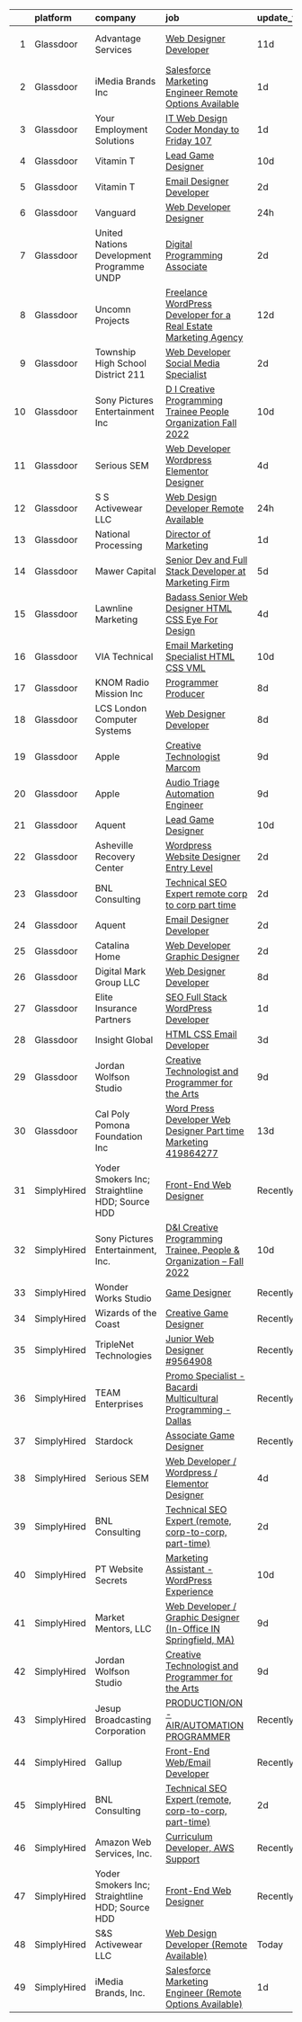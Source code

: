 

|    | platform    | company                                         | job                                                                                                                                                                                                                                                                                                                                                                                                                                                                                                                                                                                                                                                                                                                                                                                                                                                                                                                                                                                                                                                                                                                                                                                                                                                                                                                                                                                                                                                                      | update_time   | location               |
|---:|:------------|:------------------------------------------------|:-------------------------------------------------------------------------------------------------------------------------------------------------------------------------------------------------------------------------------------------------------------------------------------------------------------------------------------------------------------------------------------------------------------------------------------------------------------------------------------------------------------------------------------------------------------------------------------------------------------------------------------------------------------------------------------------------------------------------------------------------------------------------------------------------------------------------------------------------------------------------------------------------------------------------------------------------------------------------------------------------------------------------------------------------------------------------------------------------------------------------------------------------------------------------------------------------------------------------------------------------------------------------------------------------------------------------------------------------------------------------------------------------------------------------------------------------------------------------|:--------------|:-----------------------|
|  1 | Glassdoor   | Advantage Services                              | [Web Designer   Developer](https://www.glassdoor.com/partner/jobListing.htm?pos=111&ao=1110586&s=58&guid=000001832b5cba08ae6d97267e5c0aad&src=GD_JOB_AD&t=SR&vt=w&ea=1&cs=1_3fd31d01&cb=1662879841137&jobListingId=1008103578570&cpc=6945AE2F4B03E059&jrtk=3-0-1gcllpehkis22801-1gcllpei4i3bl800-1c0c8364cc3eff33--6NYlbfkN0APNKx5itsIl_6AEtj9J_zJmeANbbWAmSXjIuLUcSmeF4Cth_VZtTtvXCEgTOhJoMhjG6z_bVsNV6GfW9xH3MYjGwoIgkklIMMAw61vxQZy-ESj0HvncMC1_6F_kFktMksMlNmJIcLP-v40gxwmQ898EqjNlwAUKKkFOTm86Do_SvutZLICFQ-9Ag4vi12DPVhp_kvspJYBR-5tDNiQBQUzPdObTO8-bbJSw7sBnYyYyu1ZI93HXIrJ8J203DQgE4PgDvNgeU_9kjQD_-slTyGpA2wiMx2w9x6uKz-VQGuxgH3q8g965fK_-pQDW-LyhjeZMVxvnJAgleQNvzeJ21xVAniOqMA7mdHxYNYsWzYmEE2KcFN2L9L93fbbuYHhy7luCONcZOzZ9CJWz2wG14ZeK5MT_j1T-ZtHlhAX0G-hMBS8wgnd0E-vMQelZm_Lc6wuifFMzjKP5C9hjCbuGFvYwDX5vP6VblN08BkgdrFVeN40R0OKbBFZ54rsa1plbJk%3D)                                                                                                                                                                                                                                                                                                                                                                                                                                                                                                                                                                                                        | 11d           | Fort Lauderdale, FL    |
|  2 | Glassdoor   | iMedia Brands  Inc                              | [Salesforce Marketing Engineer  Remote Options Available ](https://www.glassdoor.com/partner/jobListing.htm?pos=101&ao=1110586&s=58&guid=000001832b5cba08ae6d97267e5c0aad&src=GD_JOB_AD&t=SR&vt=w&ea=1&cs=1_e63b2248&cb=1662879841136&jobListingId=1008128896528&cpc=8BFE4FE9F2118452&jrtk=3-0-1gcllpehkis22801-1gcllpei4i3bl800-817b4f6a254b6f0c--6NYlbfkN0BBtK8atiSzL1_OKElHOuhC6kZo36AFbA3XBAiBAoXlGBaua2c0PLJ7ro-CyDiCf76F4lDuAsFYns4locw24fNRIq2YDRR9uaiMjcUkympb12IGCY9471Xx40j-iJKDkjhNQawiGSmQJ7Aa-R9Ipm9MiK3vsqd4FVvwY1V5lzswIpSotqZ7mLERvPiOuScqc9VP9sYAmcbMKpPJS9M_W_vPy4wwjVlvIY6JxjoX1I7YMTIZJWgYFQqT81H17SRYt0qA4anW8AGz-T714fddJ0HfoYQLlEyQmihui6oXgbrea3xeDxFUAjW_xLaEvaMKFInfHJplmQwtAi-YltQ-uoZDMZauTU4MUD2ASsV6HCp8gd8tDCDgHmZsF9SQXPGZTyNgGMceVEArxYGVRhEvW3bALJLUMKlC_juLxDDeFP2LchS72CYm7Brddd7ML237r23tZ7xih4inFVNfK5XbNEk8FbLOAVSkjoNdpHtZR9UH-fz6bI_zOwfJkIhZMZ94-zXiA8sx8n2ISNJ3dJw7EZuT)                                                                                                                                                                                                                                                                                                                                                                                                                                                                                                                                                      | 1d            | Remote                 |
|  3 | Glassdoor   | Your Employment Solutions                       | [IT Web Design Coder   Monday to Friday   107 ](https://www.glassdoor.com/partner/jobListing.htm?pos=122&ao=1110586&s=58&guid=000001832b5cba08ae6d97267e5c0aad&src=GD_JOB_AD&t=SR&vt=w&ea=1&cs=1_75b23a79&cb=1662879841138&jobListingId=1008129832807&cpc=451933188B21919D&jrtk=3-0-1gcllpehkis22801-1gcllpei4i3bl800-2c9f59b0f4c277d0--6NYlbfkN0BoX6wpDdJTHeYlimlJm_P1-jbwQr-0B8vfz-ygzljkeGzGbXyjUuiWXLc_5d8-cOPG8TVIKlYBr_2im9kAv8sjZambDVdFbgvfgdvgEiH0xCdnpWeZdbmerImX81Q70XaQRLfItT7xnaEjZ7DjLgF7MEFN_TazJHtm_c3lM__LXVixK_R49ltfx1VHpfffsY4skHBXOM62se--pGK6XapMgt6W7KIKuNCYHkig7LgAMGmjE1Jop4n1xS1ycGsrusKGzqRkZutnFj5Cjzfc3XMUqbLkjqJd_ndYQxQ2hhu3WSSITMHNP4EI59tghZgPF4BsBEP7pImvexp05WqgaG0TpqAXMzxOArSpbAcwTo0W5oJBv-HtdwUmt-_JJ0_Gl_EuQpx8aLXao6CsUReNxikj0CSUelzgRzWJrUHwvgvA-2Btv0HF5o-umGnE8b7OKaet1d57B-c9SIqR77qS4WGmX2rR523qEvzqF26zMj_R30uhneUw49Z30zTuMj1l2WiD_qb-saAZSBWi7jFNzv8A)                                                                                                                                                                                                                                                                                                                                                                                                                                                                                                                                                                 | 1d            | Lehi, UT               |
|  4 | Glassdoor   | Vitamin T                                       | [Lead Game Designer](https://www.glassdoor.com/partner/jobListing.htm?pos=123&ao=1110586&s=58&guid=000001832b5cba08ae6d97267e5c0aad&src=GD_JOB_AD&t=SR&vt=w&cs=1_d8701048&cb=1662879841138&jobListingId=1008108060594&cpc=334ABAF5D42DC775&jrtk=3-0-1gcllpehkis22801-1gcllpei4i3bl800-f4be4eeb000f909d--6NYlbfkN0DMrcEu7yrtATojKJA7cEzGQ3FdRGWLh0CZQInL4ECGI6k5tN82kdM0OKoro5eXmjohAxU_Qx9zT-puw06eYiGZQ5Q79Sp7TuX3-KBGc5vvFMQDZM2BvXglA0cmnC1ycxOE_FI5iwuLDot1xWUhP-X0Jg64wmMSQ4fWj6f6_cutppNPeT60TGnuqEH0BQFBsR_WKwRfQscBzf3FXpWvsR3-sinAdSx4Usr933jl0sFcxQN2oGHXwVlatudw_owUdmN0TbRg6NB2TMmKhUNOAaS8GAVRHc6VN3wbDbMCQtYV0YPnd3gAY1mfZu7dNc81m8hYdHLUif0CXJaW9NJ9hWcIvcx1QpKHN1QnWPyIc0ClnRRphD5D6tv-0XOAlbPyuLFVAu8R1LbRn-KxUC1UdUu1ZlYD-BzVq3jOJMKGJGOqs1GqNG2FFqPtegIEv94TsMbEgAxuLb31hZoaHlLo8SuPr8k1aLUeAcs%3D)                                                                                                                                                                                                                                                                                                                                                                                                                                                                                                                                                                                                                                                   | 10d           | Remote                 |
|  5 | Glassdoor   | Vitamin T                                       | [Email Designer   Developer](https://www.glassdoor.com/partner/jobListing.htm?pos=121&ao=1110586&s=58&guid=000001832b5cba08ae6d97267e5c0aad&src=GD_JOB_AD&t=SR&vt=w&cs=1_c470da1a&cb=1662879841137&jobListingId=1008127048026&cpc=B076152010A3B66C&jrtk=3-0-1gcllpehkis22801-1gcllpei4i3bl800-133ecd7508e94749--6NYlbfkN0DMrcEu7yrtATojKJA7cEzGQ3FdRGWLh0CZQInL4ECGI6k5tN82kdM0cJmh4vC7GggQS4YCC-NAfmmCq-zKxC88tLTQBFUkf4I31SaWKtwIQjq_gVD_4PSldorTX0RxkmXVZBnJxyvYmxjhFieFRy7XxphD9O1ucpkG2qtflqZfJZXVESv-SBN4MuzDX30OhFCFU2gET0pY_fzKqQ-X1H6LQyfmgc8Mkk-ajRuEZsQYzJrPLmpj7YgDPS0jL-xNFcQ3nS6FT66Bl7PYkFySBRDijumqOwMz1HPqPcrjLBUmCxPKoZbLiYFi8yzSrP-bCzF7f9JMqY7cjY3lwGLTM410OG_6t4DFtZ059yRaQ4msJzjQNyy-ugKvGILFBKVrAHtfUPlGcSiFm1dFOQPzfaiACcOWz4le0-HHk1g2A98nGarV7yeZJAL9Wrf2ExbJ7sKKUy_D5vInj4xGc9OTDcBcWjc8UiK5ZnzF9vG-K40htw%3D%3D)                                                                                                                                                                                                                                                                                                                                                                                                                                                                                                                                                                                                                             | 2d            | Richmond, VA           |
|  6 | Glassdoor   | Vanguard                                        | [Web Developer Designer](https://www.glassdoor.com/partner/jobListing.htm?pos=116&ao=1110586&s=58&guid=000001832b5cba08ae6d97267e5c0aad&src=GD_JOB_AD&t=SR&vt=w&cs=1_6ed5eb09&cb=1662879841137&jobListingId=1008130738329&cpc=ACAF1607C5C1E404&jrtk=3-0-1gcllpehkis22801-1gcllpei4i3bl800-8f7885d589a4cda5--6NYlbfkN0BWQs_M7ZA8XLbIFWVw-PYcVVEPryqVLyWhKaEKPskHy2YkbHyHJDwB5vIJ0eSmX6bVJVfbGcsdJGyr5o5S5OnXYXJWXZNmtBOxYNrDGEVO1O9EpaQDa3kCWxUxd1e8enNO3rCqJXVcGHaTnsCGx5vc-lflJ8tUwqdkctmWWsMYtc9tjtWiECjofnR7c-OEUYUzOZ5aP5sN89Vs_NZHQuIRo3_VwUVTikknAjk5C4wMkai2ALOWfLesBHy6Hmu_kyuEeNcNiGBDXZzI2JPdSX6Mxjkv804AjSqB4A3lLnCFAEIoW9D4HbaBGEWVnJKsGXdd6aRzBnAKN2xCHDVzC5RGvhDvu3yfXPsnAjIndjLgwwlUFe4yHCCtRasdvnEvfdxlSidYd0vHExRnxdXkEW37hbElKBatD_9m2lM6udp1FzFhUQr1g3CwFoZmTev7Q1Te9E-m_0i22t1KNLybkuatwZBdpBQx3pfY_7uA-fwdioc5WDXFDv5ArKLe3zZIT3lYkOxTNINcIPwpFdh7p6o_VhSXucp4sYPKY_GgHY4qLSzLNp6lyXO5VUWjmh4LCo0qVdS5qh97hP2ieoMX_LJYODe95irfu8yv1UBlvn8qVsh0jA1VAV73916LVfSYY7_xVwewZoieXQc-PrcFX1B-YGY8pIZupk6Koj6b9RMOKJPQ9Pjeejn6G4lBLZ4aisCypyAEi482iKjAZjHyf8a0Egm9OyP1tCPp_dheq5hzXl6Q9yRXynJiiS5k7L0jKmKp9c1dm6TUW-CcvmVo-X-T5z7UgUzxmQu-QZQtowHMw5bEn4B7PfqOi_T2k-3Qdp6F-nDXrvh48Id1abUaeOzsmoAu8W_ta4Fl6uEWM_Ow8tQuH6V9FOjw-Hi__yez_vPFnDNPgWf3n4IOiAFYok-hMz99iyhHBEhAEvUcN9iC_4Hmda82fMzpEI1kNoZRcdxZkavjLjoF46SCLCcFQgnrBnbRdwZPYtajJ9EV6Uqz_VaDqTVkivbzIZ52tUwUdhfkWVQmgtrwitlIh0s94gvNTKSr9d3Ub62bv3Uf6HzNEpMZCmJwo-ktgafykzmnq_P9YvOTqbldkw%3D%3D) | 24h           | Malvern, PA            |
|  7 | Glassdoor   | United Nations Development Programme  UNDP      | [Digital Programming Associate](https://www.glassdoor.com/partner/jobListing.htm?pos=129&ao=1136043&s=58&guid=000001832b5cba08ae6d97267e5c0aad&src=GD_JOB_AD&t=SR&vt=w&cs=1_a14652f8&cb=1662879841138&jobListingId=1008126679375&jrtk=3-0-1gcllpehkis22801-1gcllpei4i3bl800-c0c7b1a1f72db52e-)                                                                                                                                                                                                                                                                                                                                                                                                                                                                                                                                                                                                                                                                                                                                                                                                                                                                                                                                                                                                                                                                                                                                                                           | 2d            | Remote                 |
|  8 | Glassdoor   | Uncomn Projects                                 | [Freelance WordPress Developer for a Real Estate Marketing Agency](https://www.glassdoor.com/partner/jobListing.htm?pos=108&ao=1110586&s=58&guid=000001832b5cba08ae6d97267e5c0aad&src=GD_JOB_AD&t=SR&vt=w&ea=1&cs=1_ba6d7c6a&cb=1662879841137&jobListingId=1008101514744&cpc=BCC169F53084E245&jrtk=3-0-1gcllpehkis22801-1gcllpei4i3bl800-55c7ea5da921dd63--6NYlbfkN0BKcv96LAN5JP5r9t3e9WCk6GBMa7XVoW6HuhSN1eWrgfSSNrj3GQh8EPqdKM4S0bDx-bPvOJMJns5KLtezFoaJGf5x59ereELTgvzgO3nvo3zukJQ42wvV88uwAOlJiGnTliTmYAMhGkQ1pIqqIhSQs2tGXdQLFW9nP2tPSXFhTXhbzRyJskaU84MZM79wY3QVyQlHS8YUG2ul8V-0jIc25DXCGHdlRGiobZqOAuEwg0DpCrewugH1EXorhdwuA9-stLPr6q7oqItu1jGy9LqFXTrhYtpa2xWC0igmNd0DXTiBZL1mlA0GBt7k8UC0kYVyhhehM75dvimiZ_541eT4R5Tw3FvQJF8VVywx7yZYKyS8eHQyVB3h5seBdlCEmVNy2_KjOTgemSVT_IQI5hRbavVv1fTvindgn-wJ9A67xnhYyEcKVetBQdbDpd533lgCMGhayJ2W2uLQJMEsVRy8PsbfN02E18y2DdQoXrM8i5Yv-1YBAikMa2f9LQacvtW5nb8ny5kTDLPQ0OJoC3hz9F6gnEAcQm0fVFSDfsQHZ4ASjtwpnlD6)                                                                                                                                                                                                                                                                                                                                                                                                                                                                                                              | 12d           | Arizona                |
|  9 | Glassdoor   | Township High School District 211               | [Web Developer  Social Media Specialist](https://www.glassdoor.com/partner/jobListing.htm?pos=109&ao=1110586&s=58&guid=000001832b5cba08ae6d97267e5c0aad&src=GD_JOB_AD&t=SR&vt=w&ea=1&cs=1_9d222134&cb=1662879841136&jobListingId=1008126791574&cpc=8AC01DCC8FF2DC38&jrtk=3-0-1gcllpehkis22801-1gcllpei4i3bl800-31c2bc176e2bcbab--6NYlbfkN0BvRTtPYviBXXga901bZda-x9dVbr3mkLrPNoe7KgsTz68QsHh34GSM90vVwyTaEndtYI0pe953W1rkkBGAbyuAKY_ZszoiwJmg3JbfF4AW655q9sZlWK9uJIjd_GGvixM2nNpmP1A7p0parvgProH3THElPIkKORt04eYR36BtKMpoYfce3ruR8jCKH9pgsHrHLrZdzP9sCBOwqtfDDe7izGLrRQZ-BPv-VuBh4KTFx07HCPV0o_m_O_X_pe9yYEgiChWQOdYTdMGxbozc69jKX22T_wF9a6_WCZrENXM2FxWL3dZNSa05jE_AWYkRNpGCdGsEAO9PQeCSs2ZfokpwFf4vfdEApRtybOKI21HFc_13HsI-qFYV1EspSJxI_xKXlIp_lJZWTwzY7X3mh1537Cp4C7FsB4B5O9Y4UmB5X6sX2CR-lbik3LLRzcjYHzULJYvAgSfwxHrXq1E0HxZ9cSgr6A5Q0C4-YcXP1K7eEyJeq-0kZQsxBAK3WClNmUThtGNDYpgEauE0hBSOQc4z)                                                                                                                                                                                                                                                                                                                                                                                                                                                                                                                                                                        | 2d            | Palatine, IL           |
| 10 | Glassdoor   | Sony Pictures Entertainment  Inc                | [D I Creative Programming Trainee  People   Organization   Fall 2022](https://www.glassdoor.com/partner/jobListing.htm?pos=124&ao=1136043&s=58&guid=000001832b5cba08ae6d97267e5c0aad&src=GD_JOB_AD&t=SR&vt=w&cs=1_e2fdc2a3&cb=1662879841138&jobListingId=1008105881655&jrtk=3-0-1gcllpehkis22801-1gcllpei4i3bl800-4798cfcf5f8aef95-)                                                                                                                                                                                                                                                                                                                                                                                                                                                                                                                                                                                                                                                                                                                                                                                                                                                                                                                                                                                                                                                                                                                                     | 10d           | Culver City, CA        |
| 11 | Glassdoor   | Serious SEM                                     | [Web Developer   Wordpress   Elementor Designer](https://www.glassdoor.com/partner/jobListing.htm?pos=126&ao=1136043&s=58&guid=000001832b5cba08ae6d97267e5c0aad&src=GD_JOB_AD&t=SR&vt=w&ea=1&cs=1_329c2023&cb=1662879841138&jobListingId=1008120875633&jrtk=3-0-1gcllpehkis22801-1gcllpei4i3bl800-47c965003bdd69a0-)                                                                                                                                                                                                                                                                                                                                                                                                                                                                                                                                                                                                                                                                                                                                                                                                                                                                                                                                                                                                                                                                                                                                                     | 4d            | Remote                 |
| 12 | Glassdoor   | S S Activewear LLC                              | [Web Design Developer  Remote Available ](https://www.glassdoor.com/partner/jobListing.htm?pos=102&ao=1110586&s=58&guid=000001832b5cba08ae6d97267e5c0aad&src=GD_JOB_AD&t=SR&vt=w&ea=1&cs=1_b6a5b67a&cb=1662879841136&jobListingId=1008131212019&cpc=7F406056C5176881&jrtk=3-0-1gcllpehkis22801-1gcllpei4i3bl800-e77e0e5672b8281f--6NYlbfkN0Ajr136nt6A_LHOZ7dazkZBMRVGXfFx1UH3hXSlGZi78qV2vh4IIPaG56QxCFgA56BicBY0oInP0QPYJd4kFVbc7huEHz1FXVqLxP8gElzXxfnWXkWC5Tk3amEWpKQOdd2DP_B235foqRfXk2sCy5zcr5ta9uztYyWr8zoLSfktUae741wAEOImCxf8e0o5q_ycQgCe-ixKA06BIbumOe5BLPPJtlkagwve9y4va0OfsQAKsxCenDo-e0egBF_YeVmTaHsb1PpDIfhKZFBwqRzo-E71lXv6wfb5Vcb19N_54RZlyRAug_2LsXvvbiNcz3uBve0AFilutJfdNrx9MUKBenYMQLHssgIcvdGlROJe8N3TGCZo7dmgv2mX6DHA28k2-dAmKHAF0vqfROBeNjlz8AWEtShllJDWlxXrHD65utLYiHxY_xCp8S9MrxmtbSK9-G6Xba22NjdqVBorPB8x1Gh1dW_9QkuJywl7TqmYTg_VRweMz3BvIF5tSaYN1RjRlgCpNn_PrQ3Kj4DnxCuUdGJKcTtxpJtesd9JMmnBzD7KKhKo42zdouTe_UoeTGFtHG_cd5hFRwIvRqfOvuJKb62YS6mAECfm5O_UoBCwXywtqcMrBuRZS_dVJXtexbv-_qKfkJU7NPpuPYCS2xyLpMPucYZSJ87FUC3ukQFN5Qf4M7oalHC7ylhgC0iW3niKKk8UQFw347yF5elp77r13dZ-rJC-oXs6M0Cnc6vsG89kHzoCt3FyU-2MEpvsEFLEwyoWEXsSCQ%3D%3D)                                                                                                                                                                                                                                                                                                           | 24h           | Bolingbrook, IL        |
| 13 | Glassdoor   | National Processing                             | [Director of Marketing](https://www.glassdoor.com/partner/jobListing.htm?pos=113&ao=1110586&s=58&guid=000001832b5cba08ae6d97267e5c0aad&src=GD_JOB_AD&t=SR&vt=w&ea=1&cs=1_baa910e5&cb=1662879841137&jobListingId=1008129859229&cpc=608BEFD8E68346F1&jrtk=3-0-1gcllpehkis22801-1gcllpei4i3bl800-14822a1a6678445d--6NYlbfkN0C7FdYqye7fR5lUV8IgWPkZ54W6iO3v9h1VSxsEbL_uy5syd58eeU2TZYzRRJLfr_9-MDPy5jpnJ4tXrtflgd4V63xn5Hu5qzuq7z7D5f56TIlDf3CsOTePerXDN5WWijbQY0B7v-mDuucbc4xp6o6btPbjXiaJWXDvJWf0tX60w1X7rNiEYsKNl6Fr5VS567SpZcICikDhx7aHRaO2a58C25X94xhgEaLAEfZtZAPaDHdDh6tmEx_UMHczYOtQJSRpSF7WNApEoBHd5ExrNIW2C4Go11CiZGUVS46YTVFpW9ILwirgdMMtLtmCBPbzDf6MkKNHPz9mVWettlpqf7K4hYXXXG843jEu7OY3BRkyUKNQH0YhOFbCk8i9ExEivmyKO1iqGTJyhP8I-gz_mtB1EPcj1DDJiIMkKT1qQVP0_-voveeMYTzPePnvL4rUiackfaZamHmYXbA-fTnciKka5QtEVJjbsY32d0posAt1TEUABOmL4x6xErMsUiTcZu0J6OyFCwp5kQ%3D%3D)                                                                                                                                                                                                                                                                                                                                                                                                                                                                                                                                                                                             | 1d            | Orem, UT               |
| 14 | Glassdoor   | Mawer Capital                                   | [Senior Dev and Full Stack Developer at Marketing Firm](https://www.glassdoor.com/partner/jobListing.htm?pos=103&ao=1110586&s=58&guid=000001832b5cba08ae6d97267e5c0aad&src=GD_JOB_AD&t=SR&vt=w&ea=1&cs=1_0356dab3&cb=1662879841136&jobListingId=1008118949504&cpc=973B936603A8D2D9&jrtk=3-0-1gcllpehkis22801-1gcllpei4i3bl800-1073e5773866655b--6NYlbfkN0BzyIYrTMR_AjNKh_kvAG8N613gtHPANQ3sdLTkrtBd-xoNshQoLJljG5LGTFOBz0XgnGPkInm1QyVRzwhKcaMw1lQ2emXWTGze3rmnmzOLUucJ4k-c58iDjY1OrydMVvXRXB-Vg3aNKb2e3B6Vy2DcD6P3m_29_M8OMxNiwQ2KA88cY4UXbj3QoS7XpJELSJe_E5V9c2g6_Cio4ZXLZ-JHCEqyykPgHPT3I59Elq-qCkcicqoWxSZXV3AS9S_kYk5whps3QQwKmkD54lO7ZLZwFFj584QizypGIKtGGmJ9qh3vZhUvd-90QtyhTlwq3ZVzrRKvUHw-MA4TFjb_Lfam0En-pu57uvOyt_atqVGiow0JCkMinlAs_JLa0lEzxofPYbM9ew1j4IvbbZVqUAFNiahHaV_WAjeSUfn6OpKRz-6ptBa27w_F2c0oWM6BHLCwDUvgUM_6XaItlJkIjnDJ3SBtncC52N0DAFhVFbcSKDfNXJ1LbfslH8ipDj9CQ7waVaNNp_cN0keFZvd_92fs)                                                                                                                                                                                                                                                                                                                                                                                                                                                                                                                                                         | 5d            | Clearwater, FL         |
| 15 | Glassdoor   | Lawnline Marketing                              | [Badass Senior Web Designer   HTML  CSS    Eye For Design](https://www.glassdoor.com/partner/jobListing.htm?pos=110&ao=1110586&s=58&guid=000001832b5cba08ae6d97267e5c0aad&src=GD_JOB_AD&t=SR&vt=w&ea=1&cs=1_564d8ef9&cb=1662879841137&jobListingId=1008120882675&cpc=8F7BC0C6B9F707AE&jrtk=3-0-1gcllpehkis22801-1gcllpei4i3bl800-799d3b6200d2ca0f--6NYlbfkN0CSgGTbSPgM0xpgWRkp5SRTexU57Zk_6_bZ18eqb9d2QMNixyVwwV4KRgTmDlEdWYROdGtgbEQb-8Pp6gz2lZmPmMAn0Eom_K180qwYKG-HjvPXetn6GdzIsbOYxjIjPc-xMeaRUTisCAvWWTTINzVJJhpzwIIMRxRDzi18rR0lRruj0YyZxufEfF9YWIB5Sl3hnyXFV5uhKuScpswKsj_h89cTR97tiGVvc9QHEJ16d-BzCRZYjrKSXF6OuGDW1CjZYVzKBYeRsxqQvwC9SHrkmzWQoghEOezUSAO-GMVNhTGCmKp96Mgpiq25jxphe9Pj78FenEY0egycjqa0Cjtcx0WnrsxDebmaj2n3H-WOaqLbVfZlmu6mcMezbE-UZZCXyePFNktjiIbkgkIoNMsC6pOblsfeLpdwM0lgF49TotISsDlvVY6XRYoRvhYfHJlTyLzYkRHudod5rI5_Wco1bPfy_zAFJ5Qyhoy6IdKz6usKvEIOtHepvOgxivavWMn6u3Ie-wgyVu8-Ug4Rze2GhOikgchNkGM_nhMSCVBryA%3D%3D)                                                                                                                                                                                                                                                                                                                                                                                                                                                                                                                          | 4d            | Tampa, FL              |
| 16 | Glassdoor   | VIA Technical                                   | [Email Marketing Specialist  HTML  CSS  VML ](https://www.glassdoor.com/partner/jobListing.htm?pos=107&ao=1110586&s=58&guid=000001832b5cba08ae6d97267e5c0aad&src=GD_JOB_AD&t=SR&vt=w&ea=1&cs=1_93738d5a&cb=1662879841136&jobListingId=1008106177694&cpc=FD68938D22ED3258&jrtk=3-0-1gcllpehkis22801-1gcllpei4i3bl800-a7b269db53e92351--6NYlbfkN0DiMOjtWe4T5v3kAjl8_2bayrJS56UUlntEwXslP8cANY48OY_wSkTvA2xp4BkUxfc-0SJDK8YWz_8RiUcQc6IgiXLzEtdd8hHZ9AGkF3JwasucB1Ts6R5QsAtXRi9zIUpT_HqQbx0QAi6DTNV_7ddAE4nZK7aZ6_cbJfFtruoXrhFPG3p_NjQINC6_wlzgxXJEuaNnGyeb9D4JJfsu_zqchALxptOjV0T1JuOXdIUZfI4Lbynh3KnmlvVPbt30jc_xevAvZ44IsObZ2mxGjOIM8B3k6e1rtJ8yxUiaDIZqrkr9ldqPk9aqmAv4L_qYLhbp4qeK2LTKqwzh8NDk0KA9j_8QPvJC5kFzBc1xKjceLcD5mbKIzROlF3yT2xVTY2ihcgqOT6m56dhXrwMajUCS8AC3nDKChpAst2w88OFvaQkWvM58IGvfG5xlQQfqSYr3kj_UE4SR40A2S5JFsCU0ccQTUM1IqMOH28Nn7rI301SkervPp3ga0XAwVU-WahfxeCTClYYXCL1ds9LowTK7dD2vjibz-_D1mgWY4kSckQ%3D%3D)                                                                                                                                                                                                                                                                                                                                                                                                                                                                                                                                       | 10d           | San Diego, CA          |
| 17 | Glassdoor   | KNOM Radio Mission  Inc                         | [Programmer Producer](https://www.glassdoor.com/partner/jobListing.htm?pos=125&ao=1110586&s=58&guid=000001832b5cba08ae6d97267e5c0aad&src=GD_JOB_AD&t=SR&vt=w&cs=1_9ef61c6f&cb=1662879841138&jobListingId=1008114784077&jrtk=3-0-1gcllpehkis22801-1gcllpei4i3bl800-71272b60b1a9da0a--6NYlbfkN0BuYXWTyj0UvAFWRkGtF042--MubnrqV_yUmgyDYdPZheyxK_Q3QdxVWtTxQU3dpHuu1wIRBw0SunGI4MNfOYcfHcExyh9vjNVLohLNXWpm8IzudkRTaQpO4vNYKIiKMgEjjmK_hT9AgRSelByLl_y_CgawGXWSIluU57r4nIdDBb6a9J5mWWS4g90uyf5ahUkJXx2Ejm2XMDDkN-TRQJon2TRxxhvCdaaKSkTz9c6L_KUU3UGE2sTokkSB0jTsEWRXFyS6F1l72pIDlnkb0AbOthZQmtopEPPhX6a3ASlhKIF8lLAwFaaRiGJq9shpE0SV53rOGtoIbSVVaFSMFVqEqu4Gn8TjWcKOmbuzezo2vKUryaFFoBjD8BB730uDzl4py7yX2mOuB2jUDpt9-uURXEG2qzbJDx47ZVSjaeizxLN4hoGAJKEnJichBo4oxMyI10sJZhhsNIIurbkMS_x9AMWOqf2LLmrniRC9-TQooQ%3D%3D)                                                                                                                                                                                                                                                                                                                                                                                                                                                                                                                                                                                                                                                         | 8d            | Nome, AK               |
| 18 | Glassdoor   | LCS   London Computer Systems                   | [Web Designer Developer](https://www.glassdoor.com/partner/jobListing.htm?pos=114&ao=1110586&s=58&guid=000001832b5cba08ae6d97267e5c0aad&src=GD_JOB_AD&t=SR&vt=w&ea=1&cs=1_9b9450f0&cb=1662879841137&jobListingId=1008115098853&cpc=21001CD36CB5FE0E&jrtk=3-0-1gcllpehkis22801-1gcllpei4i3bl800-eb559503626e437e--6NYlbfkN0CckLY1Y7Nzm7RAXoTq-bvgsovIKUj47znE7HlWw5vlrDWT7l6GaPFsZiavTqzdiZefilkq0eK7ooO2UmyEjA3ruDPHRYqPAqZHvh3uHCCVFes1hX1BlSNoTOeDBO0sulnga_OCt1XMUtjx7hcPflgmxo19x375lNV3DrNMeUXqm1UbMfPfxuQ2Dw5dPd9YlI3DLiBdETwfV1huwKTc2Ul8NpP3OSEvaLDt1e3Ge-xzO26BF54PmiYngJTmGvJIjCrZrScRiqNISrUTa5Xw_Vt_ZTsJvMsUUmjuOPkkAMmPd-OOF3WUlEoOTKhpPEu8DSOGpcvXkmr3sRPnO13LPb3rQ84tJMK-jsUTNGOb_ynBezP1l7IPKOq1hOiYf4-F0NZbf2J0oduVPPkEeeeNeCjHhCIzJY8xE-tw9AMIc9Lg3PIMuVv864LnMi2YhxYl_ne073oBK9-3OmizfK6K94rlQupNx7HJgiOlDN-W8qVLJmiOtVagh8B37a1R2tnF_LSX1e9EMWzJSzUQ42VjfJiMQRapfl20Wle-fSnXyzf4jhNfRg_lpo2wYqCFebixplE957k8Uk-tFHL65nBaGEv2RTSSNkA5L3mwxSHqtnF1750j95xpZe1T3t2fpjZ8LZxFf5LqXRHYWYr1sQ3wlDLExKHScQOjsh0LN3e_MwZnqeDTfuUc0vdJWkFYe4CHUA1NrDfY-hFq4FFrBCYfpbX4kNJVBnpJOqnHbHQuV1vv0ub1KautCksJG5ccEEF3V1k%3D)                                                                                                                                                                                                                                                                                                                                          | 8d            | Cincinnati, OH         |
| 19 | Glassdoor   | Apple                                           | [Creative Technologist  Marcom](https://www.glassdoor.com/partner/jobListing.htm?pos=128&ao=1136043&s=58&guid=000001832b5cba08ae6d97267e5c0aad&src=GD_JOB_AD&t=SR&vt=w&cs=1_f9dc98af&cb=1662879841138&jobListingId=1008111206952&jrtk=3-0-1gcllpehkis22801-1gcllpei4i3bl800-44ee546d4a615340-)                                                                                                                                                                                                                                                                                                                                                                                                                                                                                                                                                                                                                                                                                                                                                                                                                                                                                                                                                                                                                                                                                                                                                                           | 9d            | Cupertino, CA          |
| 20 | Glassdoor   | Apple                                           | [Audio Triage Automation Engineer](https://www.glassdoor.com/partner/jobListing.htm?pos=117&ao=1110586&s=58&guid=000001832b5cba08ae6d97267e5c0aad&src=GD_JOB_AD&t=SR&vt=w&cs=1_099dd920&cb=1662879841137&jobListingId=1008112467974&cpc=8795CF9063CD573D&jrtk=3-0-1gcllpehkis22801-1gcllpei4i3bl800-a8eadfa141b47b91--6NYlbfkN0BvKrLyj5gPmtZO9T8euul8TCxuuKNOtzRJOomxnwSEodTz2Bc-sPZlt2Zgji_QUXEmtXTQd42DFNsKKnlP8fYHS7BXJK9Rn82skM7jUyHFA3Nc1OpexQWuLVbpjVWGHy8WT3ZgktRpOPRWnFGY18W3o017eMcxJOYM-odDqaXeelfdD1N0bhbJbl5NlvCYVk9b8sX8sJIsF2rHZIwteTkbb_B7a-GAFU9gN7t54KUVRblj5W146L9-2TmmBShPSZ-8l2ntmOLbN9BxLF0RUdvUfR2u1k2pjx6oTubGuxGdJJYUVDjtcmzD9eZP64JMmMBwa9enJQCtBsGHGYxxznX_-Qa9n3ZuKufa2dmbsExGQSd4k5curkTuTj8g5uaP3RhzeXG1lTMgpB_7f0mUysPYuiNiVwBbfNBsj7NeQs2wPfpR9qpoRP0UuToKmAgySaWzhJp7xO35-NDL1XPPUYYiDjht9wl86H2ZtSBqaYZp2BYvFZz2VUbW_M0YTl5gO78Hw9f0NTTljGW4ENtoyQkp1LJttYFTJU1G9TTUptSbsb5cw-vkw9LTsWG6hLmDKD8QAamxSvFDurEyy-Xr6JtMKuFNcQUmClVIpYKEQxH3KoustcZJlyfvXf_xWayzYRFUIQKj3HPPQ7RayZ05Ya3MJsJw7o1YUKrlwVlliLQFXGJ6Fs6yKyW0hYBgi8E_B4UgBa-WAm4pDZ553UkpNYW2vFaSxkym6UPMnSu_jC4wBpI40KISM1qmFeKjvSf6PQSVMjlHy_ghhvToFxTUUOEnPKws7sJr9FPI4oRZDQlHWYiswZeMt50Dm_sYepdrkVbmPHWIKU_hQ9-K3BnquXJXDYz2vZLOd3l3mOKLovr5rXd-frQTnEbwcuw9txaHqQXEO6TzBJ75v7mio-218XiqkkN3a7EF5Tfyq-dibfxzSXgI_P4177i-j3uHM3m2br-GCg1JmagZI11fsLm4tsOV)                                                                                                                   | 9d            | Cupertino, CA          |
| 21 | Glassdoor   | Aquent                                          | [Lead Game Designer](https://www.glassdoor.com/partner/jobListing.htm?pos=119&ao=1110586&s=58&guid=000001832b5cba08ae6d97267e5c0aad&src=GD_JOB_AD&t=SR&vt=w&cs=1_6d247023&cb=1662879841137&jobListingId=1008108310078&cpc=F41FEAB56D215062&jrtk=3-0-1gcllpehkis22801-1gcllpei4i3bl800-0ddd2e219487aba8--6NYlbfkN0DMrcEu7yrtATojKJA7cEzGQ3FdRGWLh0CZQInL4ECGI9gD0Wolx9R2EDT7B77c2cRj8iidoX7eQVC0t6PEugt0eB5PzpB2fgoj1__UV7p8RAaYnSo51AE4ZzlNz3TKJDGRSzEWwS13w7v4UZFRIghbTNMFFynAV2bLsPd0y1kGH_VuQ9XcmR2YJkX6_rBIVvDfZ9bg9ZysfjIm1QLjUYvUk3w-_VtZzabiM10a1mDMr710m-q4DYwhcdF9cScb0ZVE9xfmpbN1bqq6ylDvrwRHB0CmVgPnj40iMviZ8DGvEct_PJGYtYrEYvWibE6_RY5TWtwya1Bs2Q-XnkYIggQLUaKldEbpjdiDl2LE_SuBmhYiPYoUEX9Dpd8K677dB3iyfIVxu8mBFLLGcecgv5smyNwl4rdE4X67Xrohw3cWVM08u6al-wmNMkezA-Xfum2Ye2FzvFdo2E6ZGmnY0GN7)                                                                                                                                                                                                                                                                                                                                                                                                                                                                                                                                                                                                                                                                 | 10d           | Remote                 |
| 22 | Glassdoor   | Asheville Recovery Center                       | [Wordpress Website Designer   Entry Level](https://www.glassdoor.com/partner/jobListing.htm?pos=106&ao=1110586&s=58&guid=000001832b5cba08ae6d97267e5c0aad&src=GD_JOB_AD&t=SR&vt=w&ea=1&cs=1_08421cf9&cb=1662879841136&jobListingId=1008126024016&cpc=56632219D727AB75&jrtk=3-0-1gcllpehkis22801-1gcllpei4i3bl800-155fbd39aa613a24--6NYlbfkN0AS3oPsAAmCngCu4U51_2RxXyfS7TdWOFtWPOafNW52Iz1HeQVGuvsY6FMs5DziYJOimqx60vO2uf7kvy5BY8xiHsf6kyeEefV6k75BtJikfg_mTyGCE4wDOwYQYqnfVXnDm36mrIhR01wmVGB7PfVuRz6QI8RGnSLQCkqPH8ruIgECM6U9SPj9JuEdrLmjrWhwkCV1RGUgop8upcYgahQEEMohbM7CMJKYaTnF2G2a_zBnBGPXB7RiHMgRKW4VeD_tzN0lN5ZHXdyD4eCXbPLcW9uJf_tirC8ERCDQqn9IVsOvsKJcKfVVw_EP7U0wgyC4Gz5P8fsF_i3f-tH_8qZTLZQX-edi3t1zB53WSvzg3IMgUT9fbwvuIDUi7rI3Fld89x7YVuz-WGlY-4tQojWpL2NoMQEmKT5_BD4IHBwMW2h_LR03L514WsYz7suzD2Lmyhk2Xa2yQTNJH2zHBYFx1ZflICg6JuHEmGY7UFwCFF5joA_L3q55O41RXGUJPWnrK8XM64zVeH8Rbc4E60JOARLeLi34yRw%3D)                                                                                                                                                                                                                                                                                                                                                                                                                                                                                                                                                        | 2d            | Asheville, NC          |
| 23 | Glassdoor   | BNL Consulting                                  | [Technical SEO Expert  remote  corp to corp  part time ](https://www.glassdoor.com/partner/jobListing.htm?pos=104&ao=1110586&s=58&guid=000001832b5cba08ae6d97267e5c0aad&src=GD_JOB_AD&t=SR&vt=w&ea=1&cs=1_8cf09748&cb=1662879841136&jobListingId=1008125956128&cpc=444700D72F2ECBCE&jrtk=3-0-1gcllpehkis22801-1gcllpei4i3bl800-47594a9c03d0d9ee--6NYlbfkN0C_eQCgnQ3dunn2kgXxy7uUxBB8Rm9uGSd45wqHXb30Yhouy9iaZ5tM-buZODdeWhkxcLZ-P8HpVwdiJJkDZwZdqfCN6nBcd16_TJfDogr1G06Jkw1xVd5RFtOvPKtffE1EIfYg4PMn3sFvUuwX5OwMAQzJ6VlzbU0P-e1WfYEJzV9Zh64upAZHRfhYWOBtEUpYuMguN-T6tUL4yBW1-Hq224oaSXre4P7YkrmE1Say2H8frFwWpbOUmukCuJL3wxgLcZ4Dk_jqAfDJurRoWVHraBZkTE1IDQpXrV_0xINWeun2GoBPQmqN03stkBK5vKXRl-_4n3AsI2Fh5kbFi_0gXxGTeXfiDfcwfoR3674XyYiHRIgh5GdQPZkFXjtt7GAqrBNLRavXVgJVLqx8nbnEbP7_o7feMQTvhxHZANNPHJ84EpjjCYv4cjnDSdqGr_PrmRptRx7RgTJsCGM3ridLFKpXjumCBzNqPSp0IMPTDHxtuvzMo1L19xVKhIV0JZQ%3D)                                                                                                                                                                                                                                                                                                                                                                                                                                                                                                                                                                          | 2d            | Remote                 |
| 24 | Glassdoor   | Aquent                                          | [Email Designer   Developer](https://www.glassdoor.com/partner/jobListing.htm?pos=118&ao=1110586&s=58&guid=000001832b5cba08ae6d97267e5c0aad&src=GD_JOB_AD&t=SR&vt=w&cs=1_be055533&cb=1662879841137&jobListingId=1008127103959&cpc=7F6F94E2229B3AB5&jrtk=3-0-1gcllpehkis22801-1gcllpei4i3bl800-d728f7b1044b615c--6NYlbfkN0DMrcEu7yrtATojKJA7cEzGQ3FdRGWLh0CZQInL4ECGI9gD0Wolx9R2v-Aex0-GK04LMXPURfGGnNi5uqQzFCg0hF2TYxmKGToa-C7itZzGO5PLQDVPaX3gxMtS-lBcSLPRUoR54mHyaQGwU7jJFUzGc3p3xB49LrIbkPamR03uex6WFpJeDTc2iwFVVzX-UniO0M1KjvLVMtqSLS4lTbX02hvw_y0V1_uP9MPKnWGEcQ5kMeifWd90d8pCKz628fQsbbuVluqfC5XwkrRIWWY1V3_c3wN2xDx3PT3_P6qCVDdlWnVZHvfhUKqm8_XozOFq47oGNLsrdYiSXZpgrxzzP_iRlEHeFskAMWyPseLG3yaFONSWY2C51fC5f5XqM2pLT79eiLxNlgHaLDW_8uZ4AuAE2qAQK7xpJzG4APiHlbJxKyOn_RZOjgK0va-8N-saHQGqkpMl8A%3D%3D)                                                                                                                                                                                                                                                                                                                                                                                                                                                                                                                                                                                                                                                             | 2d            | Richmond, VA           |
| 25 | Glassdoor   | Catalina Home                                   | [Web Developer Graphic Designer](https://www.glassdoor.com/partner/jobListing.htm?pos=115&ao=1110586&s=58&guid=000001832b5cba08ae6d97267e5c0aad&src=GD_JOB_AD&t=SR&vt=w&ea=1&cs=1_ea6f6d40&cb=1662879841137&jobListingId=1008126744238&cpc=D69957E0862862E0&jrtk=3-0-1gcllpehkis22801-1gcllpei4i3bl800-e853527e115b99b9--6NYlbfkN0C2jZJFrLxaPA0GelnsGYXGIqBCI4fxbylvGcZVymefRVHTge5Vuj8fmjk9WeL_qMAglPTVIaoVPsSBLS28IXChoGYeq-UQtzX_TJY9-6q5LtESYZh4jxehow0o9lDjnHX9wN9ZBMJcNgKm6f1s_0LhC4kjYiGbTFXChbRwEYeC-xWSKCL9BrSwtreZAJ8rYO7eH3HLC9_zF1dWXIMrmex1cgPyyoaY0vxOR3GrtWhX6QmoV47GNMoLK2vJ6XVXAMCNWoOhnKr4h_SZFJWqUhg0E-xwCharnfMvaCdzdhu1aPBy4JbRc9maZwxghlNdfmvEkxKpIbecQDELxQk_0DvuguHVHnmQOctD_P8aQSw2vLpoxw0niOYk7vH9pWT26Qmqmp6q1aeQsLjYY6EkdnHG12fQoMR94jzw5m3qCqp3qVyM9W3NXWBapBYyb5FqGfDEsVwqapxYgsnmXpUVw2cA7kl1T9aAqZAPdq_AQvMPUZtzq3rWOwV1ag4ppYEo3fg%3D)                                                                                                                                                                                                                                                                                                                                                                                                                                                                                                                                                                                                  | 2d            | United States          |
| 26 | Glassdoor   | Digital Mark Group LLC                          | [Web Designer Developer](https://www.glassdoor.com/partner/jobListing.htm?pos=105&ao=1110586&s=58&guid=000001832b5cba08ae6d97267e5c0aad&src=GD_JOB_AD&t=SR&vt=w&ea=1&cs=1_d2ab2eb0&cb=1662879841136&jobListingId=1008114370558&cpc=EB1BD5B9C2162114&jrtk=3-0-1gcllpehkis22801-1gcllpei4i3bl800-6828cf6de63f7dc1--6NYlbfkN0ANkou4taVk2XZZ848dRfo5kKh06_3FAnany_4ItHTq-u6JcicZqWFbHbAxD0ssval1uFKr5hjroKk-voQEJfLVfjOS1uxmnHK5o9zB5WB_W38-GmKH85zuUArPfKNnqi5EucZBCpaZUSBgLt-J-gcdNl8sDK17kpXmpyKs7WEpLczd0bRzTN8gOeg1b1Lqt5XY-WGVIet92VZqEhafhruWM0vL0JGE-2417yQjFD1vJEfEutebnx--JIVWl-Ncq0uvlHrjCM-HlZFcrm5kUC9FDY2JBPLtJzgHiLUDufhQ37e0HKqOz5yHHyMRpfmriyZRjWQruZT7wy02v9zE52D2-8NIg7oE99-qWTSw1EgvMSk7esIiFNqA1Mt2JRta8dfn1DePb7FpPZztLI0Q69ppD-_gv4T7dtWBfKUeYS97uDu65meuPepTtDTsNvJqDt85IHtRiMF8rcihMP8dw2e8oDz7353rnaAuqhgstz034OMwHQRDprD3rjXjU7LfTnU%3D)                                                                                                                                                                                                                                                                                                                                                                                                                                                                                                                                                                                                          | 8d            | Beaverton, OR          |
| 27 | Glassdoor   | Elite Insurance Partners                        | [SEO Full Stack WordPress Developer](https://www.glassdoor.com/partner/jobListing.htm?pos=112&ao=1110586&s=58&guid=000001832b5cba08ae6d97267e5c0aad&src=GD_JOB_AD&t=SR&vt=w&ea=1&cs=1_70e924ca&cb=1662879841137&jobListingId=1008128924088&cpc=F7A2269C793D5877&jrtk=3-0-1gcllpehkis22801-1gcllpei4i3bl800-f34b12219d163dd2--6NYlbfkN0B4jp5mfsiLEiFpPCxOna81i2z6rJx9ZIZWhVZJ6SFnYUGkCbq1OB_b66yE1zGRLQikOHSVrjg7EkZWifK1I5qpRAVxXBDIIViP56r0IwEOrvLSBHjeagFhamrb1XFHNFAvdHMX_-comMnbUtOXozBveEob8heR9GAJVNgAFYUJ3jxt0LkTltBo8hoISCdy4uOv-SG7z28W95owUnYDdbH9zIZdY8e8LEY2ClO8tXNVO21Sd5HMHPNh5qHGKUmDB-GFTg5Q8VoueCi0AXJGtjEpcPYtE3Cmj4IcRBk23FNBJyvwLsEcnJ51o7SHp16bGaL7JRCZRNbpILQ2n-VwcyrPbk8bcejTw0RNZsW3JuTQUf0pPzMFtvzlUS-KOasyKRsPpE8qR6M8BR-3SHgFUT6vj-Hp5JU-A0EsB76WU6hpzr61g7Jaiba-s0aDkBwKA3HaCKzwnf1QUZBHRKM8xyYNx7PeyWfrRrPwxsKv_Ylpp1y2-8JUDxSi4hggSX2O3_k%3D)                                                                                                                                                                                                                                                                                                                                                                                                                                                                                                                                                                                              | 1d            | Remote                 |
| 28 | Glassdoor   | Insight Global                                  | [HTML CSS Email Developer](https://www.glassdoor.com/partner/jobListing.htm?pos=120&ao=1110586&s=58&guid=000001832b5cba08ae6d97267e5c0aad&src=GD_JOB_AD&t=SR&vt=w&cs=1_d0c4b70e&cb=1662879841137&jobListingId=1008123851405&cpc=AC285F3A3ECA6BB0&jrtk=3-0-1gcllpehkis22801-1gcllpei4i3bl800-2bb26e53df401d6e--6NYlbfkN0BKkHZu3wF05EeDimN_p6sYpKCMArvwa95YdH7UpkaBCqc7l59Erwqcl-ZxWPl_M-kOqp5g47M4lDTLA9QWPY8GVtcc5XMeFW-fO1w-LLs1gMDn2roTG1J9Q4HzZE-9ZrOazbX_1T8hdOGnWKEFIEf_xeEjHxa2TEEZsdV2ushupRNNsAJVg7uEzQi-lB2FdZB6xZp1Xz1nl6EydhEp5zBypJu9kwFIUJ6DlMh_9v1iaZJoao_E9VYy2D1BtR804O5W9JkeuhsDcEnUuHbub7KLBaUYfKM-zLNMd44R1cOxjDyhBNR2k79DCU5xWlbnJczPTxItB807i74lVGuXvY0SXbf13KaUM8mjBRczMeIDUQxD3hpIwP8oXXNfD3iluDuzkQ4VtWDGsDBVA1NZnNdqm2HxygawRivQT4-rWwdMCYjxYD7B4uhW1xUex8Z4gg0y9314yHnAm8euJhdpj8CHtY-QKEzXdqu9YFusB99drw%3D%3D)                                                                                                                                                                                                                                                                                                                                                                                                                                                                                                                                                                                                                               | 3d            | Seattle, WA            |
| 29 | Glassdoor   | Jordan Wolfson Studio                           | [Creative Technologist and Programmer for the Arts](https://www.glassdoor.com/partner/jobListing.htm?pos=127&ao=1136043&s=58&guid=000001832b5cba08ae6d97267e5c0aad&src=GD_JOB_AD&t=SR&vt=w&ea=1&cs=1_5133739c&cb=1662879841138&jobListingId=1008111369086&jrtk=3-0-1gcllpehkis22801-1gcllpei4i3bl800-c131358dfa58f6ae-)                                                                                                                                                                                                                                                                                                                                                                                                                                                                                                                                                                                                                                                                                                                                                                                                                                                                                                                                                                                                                                                                                                                                                  | 9d            | Van Nuys, CA           |
| 30 | Glassdoor   | Cal Poly Pomona Foundation  Inc                 | [Word Press Developer Web Designer  Part time    Marketing  419864277](https://www.glassdoor.com/partner/jobListing.htm?pos=130&ao=1136043&s=58&guid=000001832b5cba08ae6d97267e5c0aad&src=GD_JOB_AD&t=SR&vt=w&cs=1_0641a6ce&cb=1662879841139&jobListingId=1008098792215&jrtk=3-0-1gcllpehkis22801-1gcllpei4i3bl800-a9c1c24fb1f6e50d-)                                                                                                                                                                                                                                                                                                                                                                                                                                                                                                                                                                                                                                                                                                                                                                                                                                                                                                                                                                                                                                                                                                                                    | 13d           | Pomona, CA             |
| 31 | SimplyHired | Yoder Smokers Inc; Straightline HDD; Source HDD | [Front-End Web Designer](https://www.simplyhired.com/job/dQp1X-q1g0E5oSepYRQIAk9XqxDK0CpGeXQylmMJ0DARQ34yZ-ZbsQ?q=creative+programmer)                                                                                                                                                                                                                                                                                                                                                                                                                                                                                                                                                                                                                                                                                                                                                                                                                                                                                                                                                                                                                                                                                                                                                                                                                                                                                                                                   | Recently      | Hutchinson, KS         |
| 32 | SimplyHired | Sony Pictures Entertainment, Inc.               | [D&I Creative Programming Trainee, People & Organization – Fall 2022](https://www.simplyhired.com/job/EpAyxWTyVPX_UbPAsA7TkO7bitCYEXBWbFMg2Fms_lyWqrTN_vwa-Q?q=creative+programmer)                                                                                                                                                                                                                                                                                                                                                                                                                                                                                                                                                                                                                                                                                                                                                                                                                                                                                                                                                                                                                                                                                                                                                                                                                                                                                      | 10d           | Culver City, CA        |
| 33 | SimplyHired | Wonder Works Studio                             | [Game Designer](https://www.simplyhired.com/job/IRDSHCXny-XnZ9e0Tp5o0AZdJ9e9M8q9J0mr_lPmVBctFTLfqeS3cw?q=creative+programmer)                                                                                                                                                                                                                                                                                                                                                                                                                                                                                                                                                                                                                                                                                                                                                                                                                                                                                                                                                                                                                                                                                                                                                                                                                                                                                                                                            | Recently      | Arlington, TX          |
| 34 | SimplyHired | Wizards of the Coast                            | [Creative Game Designer](https://www.simplyhired.com/job/3U5NPAcld9zZ3VOc-NItCD-NzNvgqaZqPjmcmGZRZsaeN5WygOP2eA?q=creative+programmer)                                                                                                                                                                                                                                                                                                                                                                                                                                                                                                                                                                                                                                                                                                                                                                                                                                                                                                                                                                                                                                                                                                                                                                                                                                                                                                                                   | Recently      | Renton, WA             |
| 35 | SimplyHired | TripleNet Technologies                          | [Junior Web Designer #9564908](https://www.simplyhired.com/job/5mGkCUlampgaJ7Nx7F0DHR86LmSemwkWtpO09-J-_n7_2nU2V3Ccpg?q=creative+programmer)                                                                                                                                                                                                                                                                                                                                                                                                                                                                                                                                                                                                                                                                                                                                                                                                                                                                                                                                                                                                                                                                                                                                                                                                                                                                                                                             | Recently      | Bellevue, WA           |
| 36 | SimplyHired | TEAM Enterprises                                | [Promo Specialist - Bacardi Multicultural Programming - Dallas](https://www.simplyhired.com/job/FvdEI0takxWrVnFS_82z7BywlImSSKcwhHhPEuGMYDvcx8Z4jafE6Q?q=creative+programmer)                                                                                                                                                                                                                                                                                                                                                                                                                                                                                                                                                                                                                                                                                                                                                                                                                                                                                                                                                                                                                                                                                                                                                                                                                                                                                            | Recently      | Dallas, TX +1 location |
| 37 | SimplyHired | Stardock                                        | [Associate Game Designer](https://www.simplyhired.com/job/Lh3Ql96AZb9mEotd-NpyLnzHv5qRwgPES7RjjozxMpf4GAj-FgKfWQ?q=creative+programmer)                                                                                                                                                                                                                                                                                                                                                                                                                                                                                                                                                                                                                                                                                                                                                                                                                                                                                                                                                                                                                                                                                                                                                                                                                                                                                                                                  | Recently      | Plymouth, MI           |
| 38 | SimplyHired | Serious SEM                                     | [Web Developer / Wordpress / Elementor Designer](https://www.simplyhired.com/job/aCf_9_ugq9Xy9HyGkNLILKPG6qCWF7PUYz5r9eHDEN88XxCoYc1qPA?q=creative+programmer)                                                                                                                                                                                                                                                                                                                                                                                                                                                                                                                                                                                                                                                                                                                                                                                                                                                                                                                                                                                                                                                                                                                                                                                                                                                                                                           | 4d            | Remote                 |
| 39 | SimplyHired | BNL Consulting                                  | [Technical SEO Expert (remote, corp-to-corp, part-time)](https://www.simplyhired.com/job/MGPwkpX06FyzlRT25LdUffKFMRnvlvkRDp3THv2-KVmYzbUKoec1Cg?q=creative+programmer)                                                                                                                                                                                                                                                                                                                                                                                                                                                                                                                                                                                                                                                                                                                                                                                                                                                                                                                                                                                                                                                                                                                                                                                                                                                                                                   | 2d            | Remote                 |
| 40 | SimplyHired | PT Website Secrets                              | [Marketing Assistant - WordPress Experience](https://www.simplyhired.com/job/WvUFJ0HXkNTpSaiYxYRv41Q2FefSeahOaVso_nVUdtgcFYv3q9Ezeg?q=creative+programmer)                                                                                                                                                                                                                                                                                                                                                                                                                                                                                                                                                                                                                                                                                                                                                                                                                                                                                                                                                                                                                                                                                                                                                                                                                                                                                                               | 10d           | Remote                 |
| 41 | SimplyHired | Market Mentors, LLC                             | [Web Developer / Graphic Designer (In-Office IN Springfield, MA)](https://www.simplyhired.com/job/AAmzSRc2gvhCwsUkgB1M2F2YeaLLepAmGf4YDI6M9RGjKvKat4p4Rw?q=creative+programmer)                                                                                                                                                                                                                                                                                                                                                                                                                                                                                                                                                                                                                                                                                                                                                                                                                                                                                                                                                                                                                                                                                                                                                                                                                                                                                          | 9d            | Hartford, CT           |
| 42 | SimplyHired | Jordan Wolfson Studio                           | [Creative Technologist and Programmer for the Arts](https://www.simplyhired.com/job/u60TJhQDao_Y4_0aeddfuRhKP5XCa3lxJDcgi5GzlQcEtIF69NnCng?q=creative+programmer)                                                                                                                                                                                                                                                                                                                                                                                                                                                                                                                                                                                                                                                                                                                                                                                                                                                                                                                                                                                                                                                                                                                                                                                                                                                                                                        | 9d            | Van Nuys, CA           |
| 43 | SimplyHired | Jesup Broadcasting Corporation                  | [PRODUCTION/ON-AIR/AUTOMATION PROGRAMMER](https://www.simplyhired.com/job/MiBPMzS6j_QoT1YrMKbk5GBZUA5A1FVA_R0thz279o71Q2ZWVp7GUA?q=creative+programmer)                                                                                                                                                                                                                                                                                                                                                                                                                                                                                                                                                                                                                                                                                                                                                                                                                                                                                                                                                                                                                                                                                                                                                                                                                                                                                                                  | Recently      | Jesup, GA              |
| 44 | SimplyHired | Gallup                                          | [Front-End Web/Email Developer](https://www.simplyhired.com/job/vRPm4SMwT9V47B2SUUdSmgKmAXNVscGmPwJs1NSCIwaGlRZMym1m8w?q=creative+programmer)                                                                                                                                                                                                                                                                                                                                                                                                                                                                                                                                                                                                                                                                                                                                                                                                                                                                                                                                                                                                                                                                                                                                                                                                                                                                                                                            | Recently      | Omaha, NE              |
| 45 | SimplyHired | BNL Consulting                                  | [Technical SEO Expert (remote, corp-to-corp, part-time)](https://www.simplyhired.com/job/MGPwkpX06FyzlRT25LdUffKFMRnvlvkRDp3THv2-KVmYzbUKoec1Cg?q=creative+programmer)                                                                                                                                                                                                                                                                                                                                                                                                                                                                                                                                                                                                                                                                                                                                                                                                                                                                                                                                                                                                                                                                                                                                                                                                                                                                                                   | 2d            | Remote                 |
| 46 | SimplyHired | Amazon Web Services, Inc.                       | [Curriculum Developer, AWS Support](https://www.simplyhired.com/job/VJ2mxpB_C3RiZ9WEdGHt_L8L7tDgh2uUlbSQc1Inzt2mb5hjGzhRXQ?q=creative+programmer)                                                                                                                                                                                                                                                                                                                                                                                                                                                                                                                                                                                                                                                                                                                                                                                                                                                                                                                                                                                                                                                                                                                                                                                                                                                                                                                        | Recently      | Remote                 |
| 47 | SimplyHired | Yoder Smokers Inc; Straightline HDD; Source HDD | [Front-End Web Designer](https://www.simplyhired.com/job/dQp1X-q1g0E5oSepYRQIAk9XqxDK0CpGeXQylmMJ0DARQ34yZ-ZbsQ?q=creative+programmer)                                                                                                                                                                                                                                                                                                                                                                                                                                                                                                                                                                                                                                                                                                                                                                                                                                                                                                                                                                                                                                                                                                                                                                                                                                                                                                                                   | Recently      | Hutchinson, KS         |
| 48 | SimplyHired | S&S Activewear LLC                              | [Web Design Developer (Remote Available)](https://www.simplyhired.com/job/WVJlFqZ4p0xs7qN1Ca08Qqq7zD3A3-oqj6AOCIgqftMwm8kYJAGKRg?q=creative+programmer)                                                                                                                                                                                                                                                                                                                                                                                                                                                                                                                                                                                                                                                                                                                                                                                                                                                                                                                                                                                                                                                                                                                                                                                                                                                                                                                  | Today         | Bolingbrook, IL        |
| 49 | SimplyHired | iMedia Brands, Inc.                             | [Salesforce Marketing Engineer (Remote Options Available)](https://www.simplyhired.com/job/DYaRfiy0X2wWy_VGEt0WOBC3HtjGCz0Q0QGx5EHvKZkVwMg3g_CmEQ?q=creative+programmer)                                                                                                                                                                                                                                                                                                                                                                                                                                                                                                                                                                                                                                                                                                                                                                                                                                                                                                                                                                                                                                                                                                                                                                                                                                                                                                 | 1d            | Remote                 |